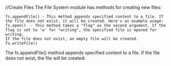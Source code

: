//Create Files
The File System module has methods for creating new files:

    fs.appendFile() - This method appends specified content to a file. If the file does not exist, it will be created. Here's an example usage:
    fs.open()  - This method takes a "flag" as the second argument. If the flag is set to 'w' for "writing", the specified file is opened for writing.
    If the file does not exist, an empty file will be created. 
    fs.writeFile()

The fs.appendFile() method appends specified content to a file. If the file does not exist, the file will be created:

